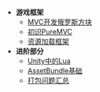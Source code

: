 * **游戏框架**
    * [MVC开发俄罗斯方块](Unity/Advanced/MVC开发俄罗斯方块)
    * [初识PureMVC](Unity/Advanced/初识PureMVC)
    * [资源加载框架](Unity/Advanced/资源加载框架)
* **进阶部分**
    * [Unity中的Lua](Unity/Advanced/Unity中的Lua)
    * [AssetBundle基础](Unity/Advanced/AssetBundle基础)
    * [打包问题汇总](Unity/Advanced/打包问题汇总)